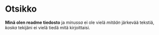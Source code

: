 # Otsikko

**Minä olen readme tiedosto** ja *minussa* ei ole vielä *mitään* järkevää tekstiä, *koska* tekijäni ei vielä tiedä mitä kirjoittaisi.
